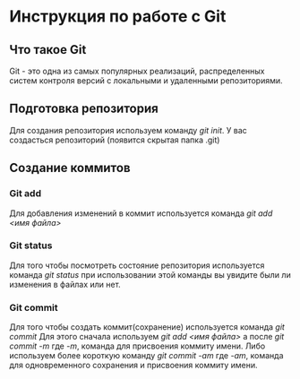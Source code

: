 # Инструкция по работе с Git
## Что такое Git
Git - это одна из самых популярных реализаций, распределенных систем контроля версий с локальными и удаленными репозиториями.
## Подготовка репозитория
Для создания репозитория используем команду *git init*. У вас создасться репозиторий (появится скрытая папка .git)
## Создание коммитов
### Git add
Для добавления изменений в коммит используется команда *git add <имя файла>*
### Git status
Для того чтобы посмотреть состояние репозитория используется команда *git status*
при использовании этой команды вы увидите были ли изменения в файлах или нет.
### Git commit
Для того чтобы создать коммит(сохранение) используется команда *git commit* Для этого сначала используем *git add <имя файла>* а после *git commit -m* где *-m*, команда для присвоения коммиту имени. Либо используем более короткую команду *git commit -am* где *-am*, команда для одновременного сохранения и присвоения коммиту имени.

